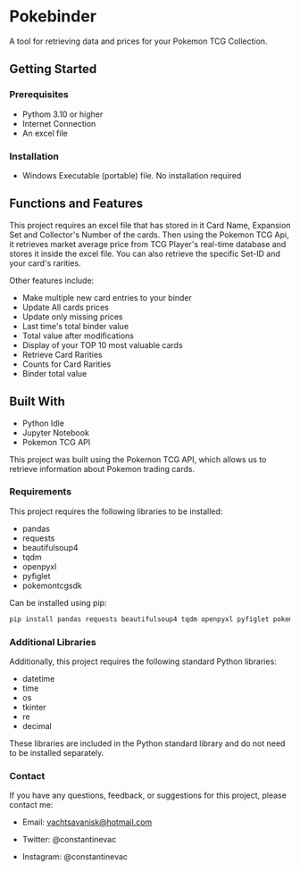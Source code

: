 # Pokebinder

A tool for retrieving data and prices for your Pokemon TCG Collection.

## Getting Started

### Prerequisites

- Pythom 3.10 or higher
- Internet Connection
- An excel file 

### Installation

- Windows Executable (portable) file. No installation required

## Functions and Features

This project requires an excel file that has stored in it Card Name, Expansion Set and Collector's Number of the cards. Then using the Pokemon TCG Api, it retrieves market average price from TCG Player's real-time database and stores it inside the excel file. You can also retrieve the specific Set-ID and your card's rarities. 

Other features include:
- Make multiple new card entries to your binder
- Update All cards prices
- Update only missing prices
- Last time's total binder value
- Total value after modifications
- Display of your TOP 10 most valuable cards 
- Retrieve Card Rarities 
- Counts for Card Rarities 
- Binder total value

## Built With

- Python Idle
- Jupyter Notebook
- Pokemon TCG API

This project was built using the Pokemon TCG API, which allows us to retrieve information about Pokemon trading cards.

### Requirements

This project requires the following libraries to be installed:

- pandas
- requests
- beautifulsoup4
- tqdm
- openpyxl
- pyfiglet
- pokemontcgsdk

 Can be installed using pip:

```bash
pip install pandas requests beautifulsoup4 tqdm openpyxl pyfiglet pokemontcgsdk

```

### Additional Libraries
Additionally, this project requires the following standard Python libraries:

- datetime
- time
- os
- tkinter
- re
- decimal

These libraries are included in the Python standard library and do not need to be installed separately.


### Contact
If you have any questions, feedback, or suggestions for this project, please contact me:

- Email: vachtsavanisk@hotmail.com

- Twitter: @constantinevac

- Instagram: @constantinevac
